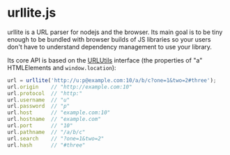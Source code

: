 urllite.js
==========

urllite is a URL parser for nodejs and the browser. Its main goal is to be tiny
enough to be bundled with browser builds of JS libraries so your users don't
have to understand dependency management to use your library.

Its core API is based on the [URLUtils] interface (the properties of "a"
HTMLElements and `window.location`):

```javascript
url = urllite('http://u:p@example.com:10/a/b/c?one=1&two=2#three');
url.origin    // "http://example.com:10"
url.protocol  // "http:"
url.username  // "u"
url.password  // "p"
url.host      // "example.com:10"
url.hostname  // "example.com"
url.port      // "10"
url.pathname  // "/a/b/c"
url.search    // "?one=1&two=2"
url.hash      // "#three"
```


[URLUtils]: https://developer.mozilla.org/en-US/docs/Web/API/URLUtils
